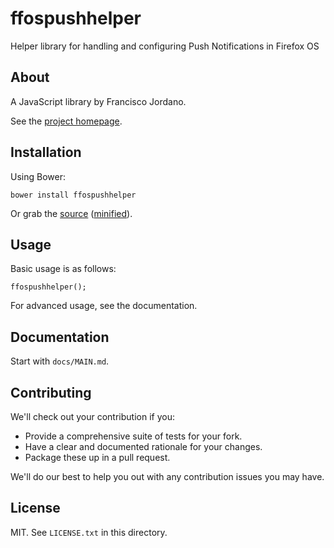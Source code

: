 # ffospushhelper

Helper library for handling and configuring Push Notifications in Firefox OS

## About

A JavaScript library by Francisco Jordano.

See the [project homepage](http://arcturus.github.io/ffospushhelper).

## Installation

Using Bower:

    bower install ffospushhelper

Or grab the [source](https://github.com/arcturus/ffospushhelper/dist/ffospushhelper.js) ([minified](https://github.com/arcturus/ffospushhelper/dist/ffospushhelper.min.js)).

## Usage

Basic usage is as follows:

    ffospushhelper();

For advanced usage, see the documentation.

## Documentation

Start with `docs/MAIN.md`.

## Contributing

We'll check out your contribution if you:

* Provide a comprehensive suite of tests for your fork.
* Have a clear and documented rationale for your changes.
* Package these up in a pull request.

We'll do our best to help you out with any contribution issues you may have.

## License

MIT. See `LICENSE.txt` in this directory.
